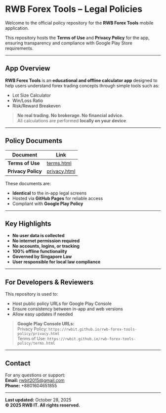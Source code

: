 # RWB Forex Tools – Legal Policies

Welcome to the official policy repository for the **RWB Forex Tools** mobile application.

This repository hosts the **Terms of Use** and **Privacy Policy** for the app, ensuring transparency and compliance with Google Play Store requirements.

---

## App Overview

**RWB Forex Tools** is an **educational and offline calculator app** designed to help users understand forex trading concepts through simple tools such as:

- Lot Size Calculator  
- Win/Loss Ratio  
- Risk/Reward Breakeven  

> **No real trading. No brokerage. No financial advice.**  
> All calculations are performed **locally on your device**.

---

## Policy Documents

| Document | Link |
|--------|------|
| **Terms of Use** | [terms.html](terms.html) |
| **Privacy Policy** | [privacy.html](privacy.html) |

These documents are:
- **Identical** to the in-app legal screens
- Hosted via **GitHub Pages** for reliable access
- Compliant with **Google Play Policy**

---

## Key Highlights

- **No user data is collected**  
- **No internet permission required**  
- **No accounts, logins, or tracking**  
- **100% offline functionality**  
- **Governed by Singapore Law**  
- **User responsible for local law compliance**

---

## For Developers & Reviewers

This repository is used to:
- Host public policy URLs for Google Play Console
- Ensure consistency between in-app and web versions
- Allow easy updates if needed

> **Google Play Console URLs:**  
> Privacy Policy: `https://rwbit.github.io/rwb-forex-tools-policy/privacy.html`  
> Terms of Use: `https://rwbit.github.io/rwb-forex-tools-policy/terms.html`

---

## Contact

For any questions or support:  
**Email:** [rwbit2015@gmail.com](mailto:rwbit2015@gmail.com)<br>
**Phone:** +8801604651855<br>



---

**Last updated:** October 28, 2025  
**© 2025 RWB IT. All rights reserved.**
